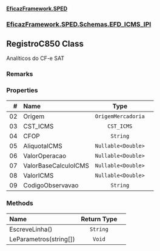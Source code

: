 #### [EficazFramework.SPED](EficazFrameworkSPED.md 'EficazFramework SPED')
### [EficazFramework.SPED.Schemas.EFD_ICMS_IPI](EficazFramework.SPED.Schemas.EFD_ICMS_IPI.md 'EficazFramework.SPED.Schemas.EFD_ICMS_IPI')

## RegistroC850 Class

Analíticos do CF-e SAT

### Remarks
### Properties

| # | Name | Type | |
| ---: | :--- | :---: | :--- |
| 02 | Origem | `OrigemMercadoria` |  |
| 03 | CST_ICMS | `CST_ICMS` |  |
| 04 | CFOP | `String` |  |
| 05 | AliquotaICMS | `Nullable<Double>` |  |
| 06 | ValorOperacao | `Nullable<Double>` |  |
| 07 | ValorBaseCalculoICMS | `Nullable<Double>` |  |
| 08 | ValorICMS | `Nullable<Double>` |  |
| 09 | CodigoObservavao | `String` |  |
### Methods

| Name | Return Type | |
| :--- | :---: | :--- |
| EscreveLinha() | `String` |  |
| LeParametros(string[]) | `Void` |  |
